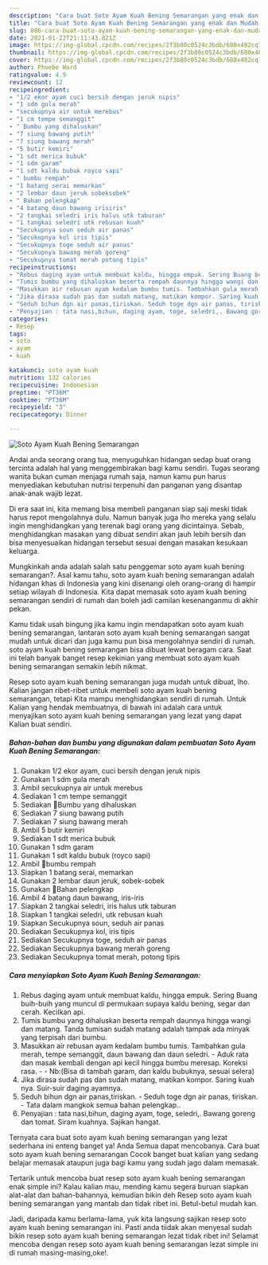 ```yaml
---
description: "Cara buat Soto Ayam Kuah Bening Semarangan yang enak dan Mudah Dibuat"
title: "Cara buat Soto Ayam Kuah Bening Semarangan yang enak dan Mudah Dibuat"
slug: 886-cara-buat-soto-ayam-kuah-bening-semarangan-yang-enak-dan-mudah-dibuat
date: 2021-01-22T21:11:43.821Z
image: https://img-global.cpcdn.com/recipes/2f3b80c0524c3bdb/680x482cq70/soto-ayam-kuah-bening-semarangan-foto-resep-utama.jpg
thumbnail: https://img-global.cpcdn.com/recipes/2f3b80c0524c3bdb/680x482cq70/soto-ayam-kuah-bening-semarangan-foto-resep-utama.jpg
cover: https://img-global.cpcdn.com/recipes/2f3b80c0524c3bdb/680x482cq70/soto-ayam-kuah-bening-semarangan-foto-resep-utama.jpg
author: Phoebe Ward
ratingvalue: 4.9
reviewcount: 12
recipeingredient:
- "1/2 ekor ayam cuci bersih dengan jeruk nipis"
- "1 sdm gula merah"
- "secukupnya air untuk merebus"
- "1 cm tempe semanggit"
- " Bumbu yang dihaluskan"
- "7 siung bawang putih"
- "7 siung bawang merah"
- "5 butir kemiri"
- "1 sdt merica bubuk"
- "1 sdm garam"
- "1 sdt kaldu bubuk royco sapi"
- " bumbu rempah"
- "1 batang serai memarkan"
- "2 lembar daun jeruk sobeksobek"
- " Bahan pelengkap"
- "4 batang daun bawang irisiris"
- "2 tangkai seledri iris halus utk taburan"
- "1 tangkai seledri utk rebusan kuah"
- "Secukupnya soun seduh air panas"
- "Secukupnya kol iris tipis"
- "Secukupnya toge seduh air panas"
- "Secukupnya bawang merah goreng"
- "Secukupnya tomat merah potong tipis"
recipeinstructions:
- "Rebus daging ayam untuk membuat kaldu, hingga empuk. Sering Buang buih-buih yang muncul di permukaan supaya kaldu bening, segar dan cerah. Kecilkan api."
- "Tumis bumbu yang dihaluskan beserta rempah daunnya hingga wangi dan matang. Tanda tumisan sudah matang adalah tampak ada minyak yang terpisah dari bumbu."
- "Masukkan air rebusan ayam kedalam bumbu tumis. Tambahkan gula merah, tempe semanggit, daun bawang dan daun seledri. Aduk rata dan masak kembali dengan api kecil hingga bumbu meresap. Koreksi rasa.  Nb:(Bisa di tambah garam, dan kaldu bubuknya, sesuai selera)"
- "Jika dirasa sudah pas dan sudah matang, matikan kompor. Saring kuah nya. Suir-suir daging ayamnya."
- "Seduh bihun dgn air panas,tiriskan. Seduh toge dgn air panas, tiriskan. Tata dalam mangkok semua bahan pelengkap.."
- "Penyajian : tata nasi,bihun, daging ayam, toge, seledri,. Bawang goreng dan tomat. Siram kuahnya. Sajikan hangat."
categories:
- Resep
tags:
- soto
- ayam
- kuah

katakunci: soto ayam kuah 
nutrition: 132 calories
recipecuisine: Indonesian
preptime: "PT36M"
cooktime: "PT36M"
recipeyield: "3"
recipecategory: Dinner

---
```



![Soto Ayam Kuah Bening Semarangan](https://img-global.cpcdn.com/recipes/2f3b80c0524c3bdb/680x482cq70/soto-ayam-kuah-bening-semarangan-foto-resep-utama.jpg)

Andai anda seorang orang tua, menyuguhkan hidangan sedap buat orang tercinta adalah hal yang menggembirakan bagi kamu sendiri. Tugas seorang  wanita bukan cuman menjaga rumah saja, namun kamu pun harus menyediakan kebutuhan nutrisi terpenuhi dan panganan yang disantap anak-anak wajib lezat.

Di era  saat ini, kita memang bisa membeli panganan siap saji meski tidak harus repot mengolahnya dulu. Namun banyak juga lho mereka yang selalu ingin menghidangkan yang terenak bagi orang yang dicintainya. Sebab, menghidangkan masakan yang dibuat sendiri akan jauh lebih bersih dan bisa menyesuaikan hidangan tersebut sesuai dengan masakan kesukaan keluarga. 



Mungkinkah anda adalah salah satu penggemar soto ayam kuah bening semarangan?. Asal kamu tahu, soto ayam kuah bening semarangan adalah hidangan khas di Indonesia yang kini disenangi oleh orang-orang di hampir setiap wilayah di Indonesia. Kita dapat memasak soto ayam kuah bening semarangan sendiri di rumah dan boleh jadi camilan kesenanganmu di akhir pekan.

Kamu tidak usah bingung jika kamu ingin mendapatkan soto ayam kuah bening semarangan, lantaran soto ayam kuah bening semarangan sangat mudah untuk dicari dan juga kamu pun bisa mengolahnya sendiri di rumah. soto ayam kuah bening semarangan bisa dibuat lewat beragam cara. Saat ini telah banyak banget resep kekinian yang membuat soto ayam kuah bening semarangan semakin lebih nikmat.

Resep soto ayam kuah bening semarangan juga mudah untuk dibuat, lho. Kalian jangan ribet-ribet untuk membeli soto ayam kuah bening semarangan, tetapi Kita mampu menghidangkan sendiri di rumah. Untuk Kalian yang hendak membuatnya, di bawah ini adalah cara untuk menyajikan soto ayam kuah bening semarangan yang lezat yang dapat Kalian buat sendiri.

<!--inarticleads1-->

##### Bahan-bahan dan bumbu yang digunakan dalam pembuatan Soto Ayam Kuah Bening Semarangan:

1. Gunakan 1/2 ekor ayam, cuci bersih dengan jeruk nipis
1. Gunakan 1 sdm gula merah
1. Ambil secukupnya air untuk merebus
1. Sediakan 1 cm tempe semanggit
1. Sediakan  📍Bumbu yang dihaluskan
1. Sediakan 7 siung bawang putih
1. Sediakan 7 siung bawang merah
1. Ambil 5 butir kemiri
1. Sediakan 1 sdt merica bubuk
1. Gunakan 1 sdm garam
1. Gunakan 1 sdt kaldu bubuk (royco sapi)
1. Ambil  📍bumbu rempah
1. Siapkan 1 batang serai, memarkan
1. Gunakan 2 lembar daun jeruk, sobek-sobek
1. Gunakan  📍Bahan pelengkap
1. Ambil 4 batang daun bawang, iris-iris
1. Siapkan 2 tangkai seledri, iris halus utk taburan
1. Siapkan 1 tangkai seledri, utk rebusan kuah
1. Siapkan Secukupnya soun, seduh air panas
1. Sediakan Secukupnya kol, iris tipis
1. Sediakan Secukupnya toge, seduh air panas
1. Sediakan Secukupnya bawang merah goreng
1. Sediakan Secukupnya tomat merah, potong tipis




<!--inarticleads2-->

##### Cara menyiapkan Soto Ayam Kuah Bening Semarangan:

1. Rebus daging ayam untuk membuat kaldu, hingga empuk. Sering Buang buih-buih yang muncul di permukaan supaya kaldu bening, segar dan cerah. Kecilkan api.
1. Tumis bumbu yang dihaluskan beserta rempah daunnya hingga wangi dan matang. Tanda tumisan sudah matang adalah tampak ada minyak yang terpisah dari bumbu.
1. Masukkan air rebusan ayam kedalam bumbu tumis. Tambahkan gula merah, tempe semanggit, daun bawang dan daun seledri. - Aduk rata dan masak kembali dengan api kecil hingga bumbu meresap. Koreksi rasa. -  - Nb:(Bisa di tambah garam, dan kaldu bubuknya, sesuai selera)
1. Jika dirasa sudah pas dan sudah matang, matikan kompor. Saring kuah nya. Suir-suir daging ayamnya.
1. Seduh bihun dgn air panas,tiriskan. - Seduh toge dgn air panas, tiriskan. - Tata dalam mangkok semua bahan pelengkap..
1. Penyajian : tata nasi,bihun, daging ayam, toge, seledri,. Bawang goreng dan tomat. Siram kuahnya. Sajikan hangat.




Ternyata cara buat soto ayam kuah bening semarangan yang lezat sederhana ini enteng banget ya! Anda Semua dapat mencobanya. Cara buat soto ayam kuah bening semarangan Cocok banget buat kalian yang sedang belajar memasak ataupun juga bagi kamu yang sudah jago dalam memasak.

Tertarik untuk mencoba buat resep soto ayam kuah bening semarangan enak simple ini? Kalau kalian mau, mending kamu segera buruan siapkan alat-alat dan bahan-bahannya, kemudian bikin deh Resep soto ayam kuah bening semarangan yang mantab dan tidak ribet ini. Betul-betul mudah kan. 

Jadi, daripada kamu berlama-lama, yuk kita langsung sajikan resep soto ayam kuah bening semarangan ini. Pasti anda tiidak akan menyesal sudah bikin resep soto ayam kuah bening semarangan lezat tidak ribet ini! Selamat mencoba dengan resep soto ayam kuah bening semarangan lezat simple ini di rumah masing-masing,oke!.

